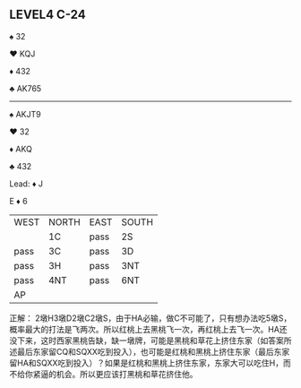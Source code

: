 ## LEVEL4 C-24

:spades: 32

:hearts: KQJ

:diamonds: 432

:clubs: AK765

---

:spades: AKJT9

:hearts: 32

:diamonds: AKQ

:clubs: 432

Lead: :diamonds: J

E :diamonds: 6

<table>
    <tr><td>WEST</td> <td>NORTH</td> <td>EAST</td> <td>SOUTH</td></tr>
    <tr><td></td> <td>1C</td> <td>pass</td> <td>2S</td></tr>
    <tr><td>pass</td> <td>3C</td> <td>pass</td> <td>3D</td></tr>
    <tr><td>pass</td> <td>3H</td> <td>pass</td> <td>3NT</td></tr>
    <tr><td>pass</td> <td>4NT</td> <td>pass</td> <td>6NT</td></tr>
    <tr><td>AP</td> <td></td> <td></td> <td></td></tr>
</table>

正解：
2墩H3墩D2墩C2墩S，由于HA必输，做C不可能了，只有想办法吃5墩S，概率最大的打法是飞两次。所以红桃上去黑桃飞一次，再红桃上去飞一次。HA还没下来，这时西家黑桃告缺，缺一墩牌，可能是黑桃和草花上挤住东家（如答案所述最后东家留CQ和SQXX吃到投入），也可能是红桃和黑桃上挤住东家（最后东家留HA和SQXX吃到投入）？如果是红桃和黑桃上挤住东家，东家大可以吃住H，而不给你紧逼的机会。所以更应该打黑桃和草花挤住他。